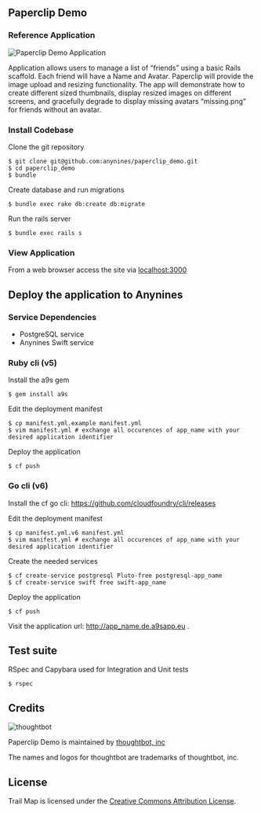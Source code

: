 ## Paperclip Demo

### Reference Application

![Paperclip Demo Application](https://s3.amazonaws.com/paperclip_demo/paperclip_demo_screenshot_470.png)

Application allows users to manage a list of “friends” using a basic Rails scaffold. Each friend will have a Name and Avatar. Paperclip will provide the image upload and resizing functionality. The app will demonstrate how to create different sized thumbnails, display resized images on different screens, and gracefully degrade to display missing avatars “missing.png” for friends without an avatar.

### Install Codebase

Clone the git repository

    $ git clone git@github.com:anynines/paperclip_demo.git
    $ cd paperclip_demo
    $ bundle

Create database and run migrations

    $ bundle exec rake db:create db:migrate

Run the rails server

    $ bundle exec rails s

### View Application

From a web browser access the site via [localhost:3000](http://localhost:3000)

## Deploy the application to Anynines

### Service Dependencies

+ PostgreSQL service
+ Anynines Swift service

### Ruby cli (v5)

Install the a9s gem

    $ gem install a9s

Edit the deployment manifest

    $ cp manifest.yml.example manifest.yml
    $ vim manifest.yml # exchange all occurences of app_name with your desired application identifier

Deploy the application

    $ cf push

### Go cli (v6)

Install the cf go cli: https://github.com/cloudfoundry/cli/releases

Edit the deployment manifest

    $ cp manifest.yml.v6 manifest.yml
    $ vim manifest.yml # exchange all occurences of app_name with your desired application identifier

Create the needed services

    $ cf create-service postgresql Pluto-free postgresql-app_name
    $ cf create-service swift free swift-app_name

Deploy the application

    $ cf push
    
Visit the application url: http://app_name.de.a9sapp.eu .


## Test suite

RSpec and Capybara used for Integration and Unit tests

    $ rspec

Credits
-------

![thoughtbot](http://thoughtbot.com/images/tm/logo.png)

Paperclip Demo is maintained by [thoughtbot, inc](http://thoughtbot.com/community)

The names and logos for thoughtbot are trademarks of thoughtbot, inc.

License
-------

Trail Map is licensed under the [Creative Commons Attribution License](http://creativecommons.org/licenses/by/3.0/).
